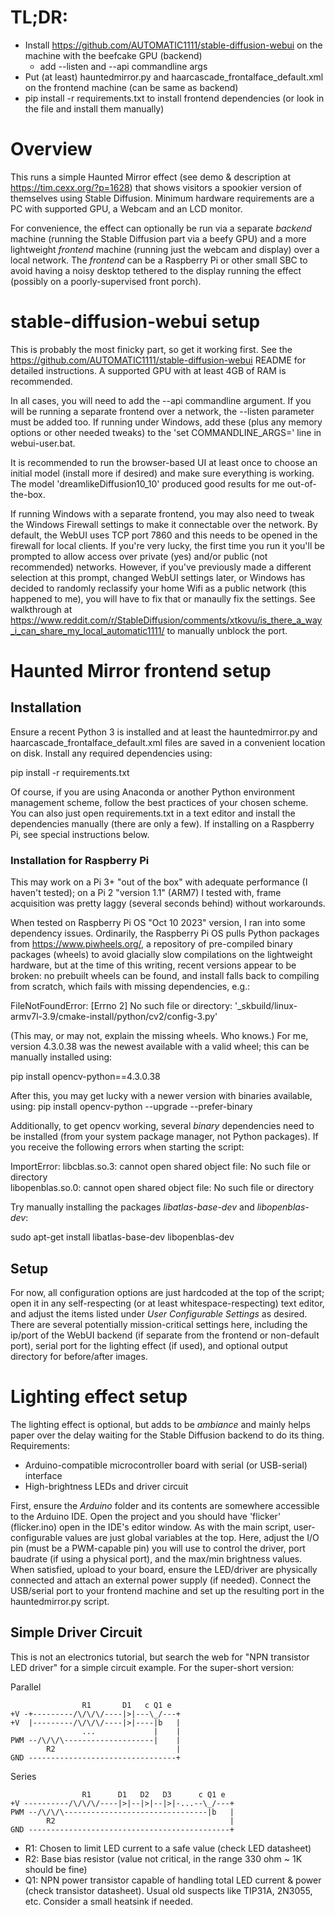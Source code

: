 # TL;DR:
 * Install https://github.com/AUTOMATIC1111/stable-diffusion-webui on the machine with the beefcake GPU (backend)
   * add --listen and --api commandline args
 * Put (at least) hauntedmirror.py and haarcascade_frontalface_default.xml on the frontend machine (can be same as backend)
 * pip install -r requirements.txt to install frontend dependencies (or look in the file and install them manually)

# Overview
This runs a simple Haunted Mirror effect (see demo & description at https://tim.cexx.org/?p=1628) that shows visitors a spookier version of themselves using Stable Diffusion. Minimum hardware requirements are a PC with supported GPU, a Webcam and an LCD monitor.

For convenience, the effect can optionally be run via a separate *backend* machine (running the Stable Diffusion part via a beefy GPU) and a more lightweight *frontend* machine (running just the webcam and display) over a local network. The *frontend* can be a Raspberry Pi or other small SBC to avoid having a noisy desktop tethered to the display running the effect (possibly on a poorly-supervised front porch).

# stable-diffusion-webui setup
This is probably the most finicky part, so get it working first. See the https://github.com/AUTOMATIC1111/stable-diffusion-webui README for detailed instructions. A supported GPU with at least 4GB of RAM is recommended. 

In all cases, you will need to add the --api commandline argument. If you will be running a separate frontend over a network, the --listen parameter must be added too. If running under Windows, add these (plus any memory options or other needed tweaks) to the 'set COMMANDLINE_ARGS=' line in webui-user.bat.

It is recommended to run the browser-based UI at least once to choose an initial model (install more if desired) and make sure everything is working. The model 'dreamlikeDiffusion10_10' produced good results for me out-of-the-box.

If running Windows with a separate frontend, you may also need to tweak the Windows Firewall settings to make it connectable over the network. By default, the WebUI uses TCP port 7860 and this needs to be opened in the firewall for local clients. If you're very lucky, the first time you run it you'll be prompted to allow access over private (yes) and/or public (not recommended) networks. However, if you've previously made a different selection at this prompt, changed WebUI settings later, or Windows has decided to randomly reclassify your home Wifi as a public network (this happened to me), you will have to fix that or manaully fix the settings. See walkthrough at https://www.reddit.com/r/StableDiffusion/comments/xtkovu/is_there_a_way_i_can_share_my_local_automatic1111/ to manually unblock the port.

# Haunted Mirror frontend setup
## Installation
Ensure a recent Python 3 is installed and at least the hauntedmirror.py and haarcascade_frontalface_default.xml files are saved in a convenient location on disk. Install any required dependencies using:

pip install -r requirements.txt

Of course, if you are using Anaconda or another Python environment management scheme, follow the best practices of your chosen scheme. You can also just open requirements.txt in a text editor and install the dependencies manually (there are only a few). If installing on a Raspberry Pi, see special instructions below.

### Installation for Raspberry Pi 
This may work on a Pi 3+ "out of the box" with adequate performance (I haven't tested); on a Pi 2 "version 1.1" (ARM7) I tested with, frame acquisition was pretty laggy (several seconds behind) without workarounds.

When tested on Raspberry Pi OS "Oct 10 2023" version, I ran into some dependency issues. Ordinarily, the Raspberry Pi OS pulls Python packages from https://www.piwheels.org/, a repository of pre-compiled binary packages (wheels) to avoid glacially slow compilations on the lightweight hardware, but at the time of this writing, recent versions appear to be broken: no prebuilt wheels can be found, and install falls back to compiling from scratch, which fails with missing dependencies, e.g.:

FileNotFoundError: [Errno 2] No such file or directory: '_skbuild/linux-armv7l-3.9/cmake-install/python/cv2/config-3.py'

(This may, or may not, explain the missing wheels. Who knows.) For me, version 4.3.0.38 was the newest available with a valid wheel; this can be manually installed using:

pip install opencv-python==4.3.0.38

After this, you may get lucky with a newer version with binaries available, using:
pip install opencv-python --upgrade --prefer-binary 

Additionally, to get opencv working, several *binary* dependencies need to be installed (from your system package manager, not Python packages). If you receive the following errors when starting the script:

ImportError: libcblas.so.3: cannot open shared object file: No such file or directory  
libopenblas.so.0: cannot open shared object file: No such file or directory 

Try manually installing the packages *libatlas-base-dev* and *libopenblas-dev*:

sudo apt-get install libatlas-base-dev libopenblas-dev

## Setup
For now, all configuration options are just hardcoded at the top of the script; open it in any self-respecting (or at least whitespace-respecting) text editor, and adjust the items listed under *User Configurable Settings* as desired. There are several potentially mission-critical settings here, including the ip/port of the WebUI backend (if separate from the frontend or non-default port), serial port for the lighting effect (if used), and optional output directory for before/after images.

# Lighting effect setup
The lighting effect is optional, but adds to be *ambiance* and mainly helps paper over the delay waiting for the Stable Diffusion backend to do its thing. Requirements:

* Arduino-compatible microcontroller board with serial (or USB-serial) interface
* High-brightness LEDs and driver circuit

First, ensure the *Arduino* folder and its contents are somewhere accessible to the Arduino IDE. Open the project and you should have 'flicker' (flicker.ino) open in the IDE's editor window. As with the main script, user-configurable values are just global variables at the top. Here, adjust the I/O pin (must be a PWM-capable pin) you will use to control the driver, port baudrate (if using a physical port), and the max/min brightness values. When satisfied, upload to your board, ensure the LED/driver are physically connected and attach an external power supply (if needed). Connect the USB/serial port to your frontend machine and set up the resulting port in the hauntedmirror.py script.

## Simple Driver Circuit
This is not an electronics tutorial, but search the web for "NPN transistor LED driver" for a simple circuit example. For the super-short version:

Parallel

                    R1       D1   c Q1 e
    +V -+---------/\/\/\/----|>|---\_/---+
    +V  |---------/\/\/\/----|>|----|b   |
                    ...             |    |
    PWM --/\/\/\--------------------|    |
            R2                           |
    GND ---------------------------------+


Series

                    R1      D1   D2   D3      c Q1 e
    +V ----------/\/\/\/----|>|--|>|--|>|-...--\_/---+
    PWM --/\/\/\--------------------------------|b   |
            R2                                       |
    GND ---------------------------------------------+

* R1: Chosen to limit LED current to a safe value (check LED datasheet)
* R2: Base bias resistor (value not critical, in the range 330 ohm ~ 1K should be fine)
* Q1: NPN power transistor capable of handling total LED current & power (check transistor datasheet). Usual old suspects like TIP31A, 2N3055, etc. Consider a small heatsink if needed.